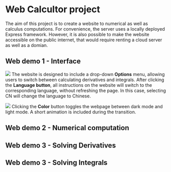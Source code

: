 # Web Calcultor project
The aim of this project is to create a website to numerical as well as calculus computations. For convenience, the server uses a locally deployed Express framework. However, it is also possible to make the website accessible on the public internet, that would require renting a cloud server as well as a domian.

## Web demo 1 - Interface
![](https://github.com/ZKW0001/WebCalculator_Project/blob/main/demo/options%26language.gif)
The website is designed to include a drop-down **Options** menu, allowing users to switch between calculating derivatives and integrals.
After clicking the **Language button**, all instructions on the website will switch to the corresponding language, without refreshing the page. In this case, selecting CN will change the language to Chinese.

![]([https://github.com/ZKW0001/WebCalculator_Project/blob/main/demo/darkmode.gif)
Clicking the **Color** button toggles the webpage between dark mode and light mode. A short animation is included during the transition.


## Web demo 2 - Numerical computation

## Web demo 3 - Solving Derivatives

## Web demo 3 - Solving Integrals
